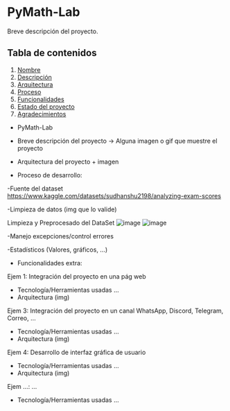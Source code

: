 # PyMath-Lab

Breve descripción del proyecto.

## Tabla de contenidos

1. [Nombre](#Nombre)
2. [Descripción](#descripción)
3. [Arquitectura](#Arquitectura)
4. [Proceso](#Proceso)
5. [Funcionalidades](#Funcionalidades)
6. [Estado del proyecto](#EstadoDelProyecto)
7. [Agradecimientos](#Agradecimientos)


* PyMath-Lab

* Breve descripción del proyecto -> Alguna imagen o gif que muestre el proyecto

* Arquitectura del proyecto + imagen

* Proceso de desarrollo:

-Fuente del dataset 
https://www.kaggle.com/datasets/sudhanshu2198/analyzing-exam-scores

-Limpieza de datos (img que lo valide) 

Limpieza y Preprocesado del DataSet
![image](https://github.com/user-attachments/assets/76886da9-db5e-43d9-987f-4e6e8314460f) 
![image](https://github.com/user-attachments/assets/8381b123-d528-417e-8bff-12887ed4c518)



-Manejo excepciones/control errores

-Estadísticos (Valores, gráficos, …)

* Funcionalidades extra:

Ejem 1: Integración del proyecto en una pág web
- Tecnología/Herramientas usadas …
- Arquitectura (img)

Ejem 3: Integración del proyecto en un canal WhatsApp, Discord, Telegram, Correo, …
- Tecnología/Herramientas usadas …
- Arquitectura (img)

Ejem 4: Desarrollo de interfaz gráfica de usuario
- Tecnología/Herramientas usadas …
- Arquitectura (img)

Ejem …: …
- Tecnología/Herramientas usadas …
